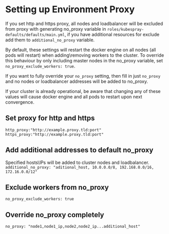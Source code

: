 # Setting up Environment Proxy

If you set http and https proxy, all nodes and loadbalancer will be excluded from proxy with generating no_proxy
variable in `roles/kubespray-defaults/defaults/main.yml`, if you have additional resources for exclude add them to
`additional_no_proxy` variable.

By default, these settings will restart the docker engine on all nodes (all pods will restart) when adding\removing
workers to the cluster.  To override this behaviour by only including master nodes in the no_proxy variable, set
`no_proxy_exclude_workers: true`.

If you want to fully override your `no_proxy` setting, then fill in just `no_proxy` and no nodes or loadbalancer
addresses will be added to no_proxy.

If your cluster is already operational, be aware that changing any of these values will cause docker engine and all
pods to restart upon next convergence.

## Set proxy for http and https

 `http_proxy:"http://example.proxy.tld:port"`
 `https_proxy:"http://example.proxy.tld:port"`

## Add additional addresses to default no_proxy

Specified hosts\IPs will be added to cluster nodes and loadbalancer.
`additional_no_proxy: "aditional_host, 10.0.0.0/8, 192.168.0.0/16, 172.16.0.0/12"`

## Exclude workers from no_proxy

`no_proxy_exclude_workers: true`

## Override no_proxy completely

`no_proxy: "node1,node1_ip,node2,node2_ip...additional_host"`
